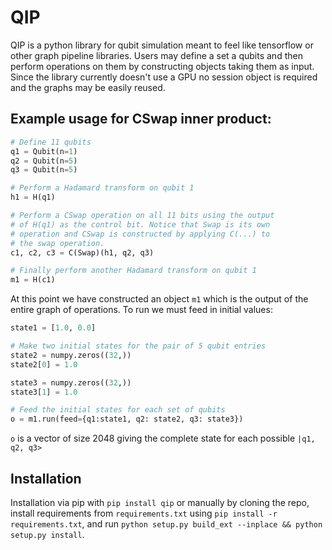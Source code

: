 # QIP
QIP is a python library for qubit simulation meant to feel like tensorflow or other graph pipeline libraries.
Users may define a set a qubits and then perform operations on them by constructing objects taking them as input. Since the library currently doesn't use a GPU no session object is required and the graphs may be easily reused.

## Example usage for CSwap inner product:
```python
# Define 11 qubits
q1 = Qubit(n=1)
q2 = Qubit(n=5)
q3 = Qubit(n=5)

# Perform a Hadamard transform on qubit 1
h1 = H(q1)

# Perform a CSwap operation on all 11 bits using the output
# of H(q1) as the control bit. Notice that Swap is its own
# operation and CSwap is constructed by applying C(...) to 
# the swap operation.
c1, c2, c3 = C(Swap)(h1, q2, q3)

# Finally perform another Hadamard transform on qubit 1
m1 = H(c1)

```
At this point we have constructed an object `m1` which is the output of the entire graph of operations. 
To run we must feed in initial values:
```python
state1 = [1.0, 0.0]

# Make two initial states for the pair of 5 qubit entries
state2 = numpy.zeros((32,))
state2[0] = 1.0

state3 = numpy.zeros((32,))
state3[1] = 1.0

# Feed the initial states for each set of qubits
o = m1.run(feed={q1:state1, q2: state2, q3: state3})
```
`o` is a vector of size 2048 giving the complete state for each possible `|q1, q2, q3>`

## Installation
Installation via pip with `pip install qip` or manually by cloning the repo, install requirements from `requirements.txt` using `pip install -r requirements.txt`, and run `python setup.py build_ext --inplace && python setup.py install`.
